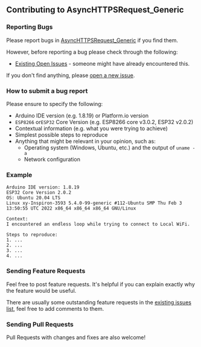 ## Contributing to AsyncHTTPSRequest_Generic

### Reporting Bugs

Please report bugs in [AsyncHTTPSRequest_Generic](https://github.com/khoih-prog/AsyncHTTPSRequest_Generic/issues/new) if you find them.

However, before reporting a bug please check through the following:

* [Existing Open Issues](https://github.com/khoih-prog/AsyncHTTPSRequest_Generic/issues) - someone might have already encountered this.

If you don't find anything, please [open a new issue](https://github.com/khoih-prog/AsyncHTTPSRequest_Generic/issues/new).

### How to submit a bug report

Please ensure to specify the following:

* Arduino IDE version (e.g. 1.8.19) or Platform.io version
* `ESP8266` or`ESP32` Core Version (e.g. ESP8266 core v3.0.2, ESP32 v2.0.2)
* Contextual information (e.g. what you were trying to achieve)
* Simplest possible steps to reproduce
* Anything that might be relevant in your opinion, such as:
  * Operating system (Windows, Ubuntu, etc.) and the output of `uname -a`
  * Network configuration


### Example

```
Arduino IDE version: 1.8.19
ESP32 Core Version 2.0.2
OS: Ubuntu 20.04 LTS
Linux xy-Inspiron-3593 5.4.0-99-generic #112-Ubuntu SMP Thu Feb 3 13:50:55 UTC 2022 x86_64 x86_64 x86_64 GNU/Linux

Context:
I encountered an endless loop while trying to connect to Local WiFi.

Steps to reproduce:
1. ...
2. ...
3. ...
4. ...
```

### Sending Feature Requests

Feel free to post feature requests. It's helpful if you can explain exactly why the feature would be useful.

There are usually some outstanding feature requests in the [existing issues list](https://github.com/khoih-prog/AsyncHTTPSRequest_Generic/issues?q=is%3Aopen+is%3Aissue+label%3Aenhancement), feel free to add comments to them.

### Sending Pull Requests

Pull Requests with changes and fixes are also welcome!
